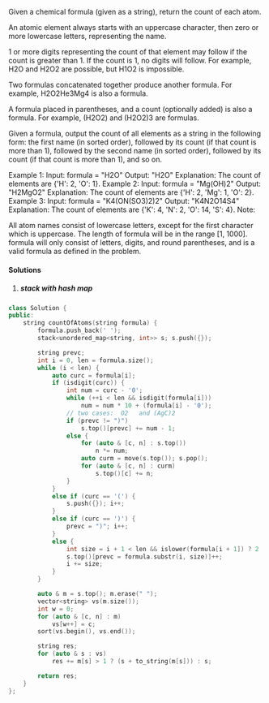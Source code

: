 Given a chemical formula (given as a string), return the count of each atom.

An atomic element always starts with an uppercase character, then zero or more lowercase letters, representing the name.

1 or more digits representing the count of that element may follow if the count is greater than 1. If the count is 1, no digits will follow. For example, H2O and H2O2 are possible, but H1O2 is impossible.

Two formulas concatenated together produce another formula. For example, H2O2He3Mg4 is also a formula.

A formula placed in parentheses, and a count (optionally added) is also a formula. For example, (H2O2) and (H2O2)3 are formulas.

Given a formula, output the count of all elements as a string in the following form: the first name (in sorted order), followed by its count (if that count is more than 1), followed by the second name (in sorted order), followed by its count (if that count is more than 1), and so on.

Example 1:
Input: 
formula = "H2O"
Output: "H2O"
Explanation: 
The count of elements are {'H': 2, 'O': 1}.
Example 2:
Input: 
formula = "Mg(OH)2"
Output: "H2MgO2"
Explanation: 
The count of elements are {'H': 2, 'Mg': 1, 'O': 2}.
Example 3:
Input: 
formula = "K4(ON(SO3)2)2"
Output: "K4N2O14S4"
Explanation: 
The count of elements are {'K': 4, 'N': 2, 'O': 14, 'S': 4}.
Note:

All atom names consist of lowercase letters, except for the first character which is uppercase.
The length of formula will be in the range [1, 1000].
formula will only consist of letters, digits, and round parentheses, and is a valid formula as defined in the problem.

#### Solutions

1. ##### stack with hash map

```c++
class Solution {
public:
    string countOfAtoms(string formula) {
        formula.push_back(' ');
        stack<unordered_map<string, int>> s; s.push({});

        string prevc;
        int i = 0, len = formula.size();
        while (i < len) {
            auto curc = formula[i];
            if (isdigit(curc)) {
                int num = curc - '0';
                while (++i < len && isdigit(formula[i]))
                    num = num * 10 + (formula[i] - '0');
                // two cases:  O2   and (AgC)2
                if (prevc != ")")
                    s.top()[prevc] += num - 1;
                else {
                    for (auto & [c, n] : s.top())
                        n *= num;
                    auto curm = move(s.top()); s.pop();
                    for (auto & [c, n] : curm)
                        s.top()[c] += n;
                }
            }
            else if (curc == '(') {
                s.push({}); i++;
            }
            else if (curc == ')') {
                prevc = ")"; i++;
            }
            else {
                int size = i + 1 < len && islower(formula[i + 1]) ? 2 : 1;
                s.top()[prevc = formula.substr(i, size)]++;
                i += size;
            }
        }

        auto & m = s.top(); m.erase(" ");
        vector<string> vs(m.size());
        int w = 0;
        for (auto & [c, n] : m)
            vs[w++] = c;
        sort(vs.begin(), vs.end());

        string res;
        for (auto & s : vs)
            res += m[s] > 1 ? (s + to_string(m[s])) : s;

        return res;
    }
};
```